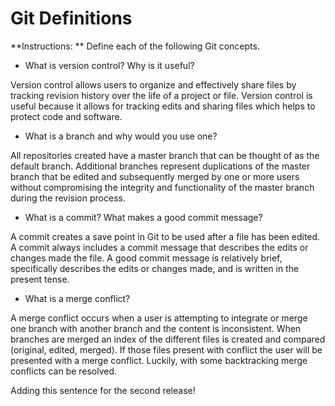 # Git Definitions

**Instructions: ** Define each of the following Git concepts.

* What is version control?  Why is it useful? 

Version control allows users to organize and effectively share files by tracking revision history over the life of a project or file. Version control is useful because it allows for tracking edits and sharing files which helps to protect code and software. 

* What is a branch and why would you use one?

All repositories created have a master branch that can be thought of as the default branch. Additional branches represent duplications of the master branch that be edited and subsequently merged by one or more users without compromising the integrity and functionality of the master branch during the revision process. 

* What is a commit? What makes a good commit message?

A commit creates a save point in Git to be used after a file has been edited. A commit always includes a commit message that describes the edits or changes made the file. A good commit message is relatively brief, specifically describes the edits or changes made, and is written in the present tense.  

* What is a merge conflict?

A merge conflict occurs when a user is attempting to integrate or merge one branch with another branch and the content is inconsistent. When branches are merged an index of the different files is created and compared (original, edited, merged). If those files present with conflict the user will be presented with a merge conflict. Luckily, with some backtracking merge conflicts can be resolved. 

Adding this sentence for the second release!